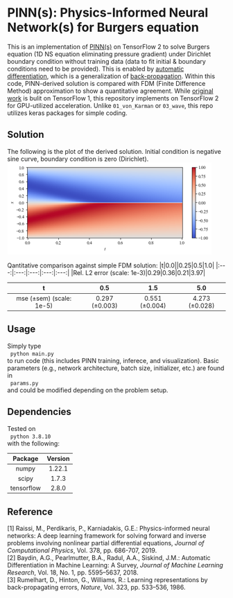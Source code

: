 # PINN(s): Physics-Informed Neural Network(s) for Burgers equation

This is an implementation of [PINN(s)](https://doi.org/10.1016/j.jcp.2018.10.045) on TensorFlow 2 to solve Burgers equation (1D NS equation eliminating pressure gradient) under Dirichlet boundary condition without training data (data to fit initial & boundary conditions need to be provided). This is enabled by [automatic differentiation](https://arxiv.org/abs/1502.05767), which is a generalization of [back-propagation](https://doi.org/10.1038/323533a0). Within this code, PINN-derived solution is compared with FDM (Finite Difference Method) approximation to show a quantitative agreement. While [original work](https://github.com/maziarraissi/PINNs) is bulit on TensorFlow 1, this repository implements on TensorFlow 2 for GPU-utilized acceleration. Unlike <code>01_von_Karman</code> or <code>03_wave</code>, this repo utilizes keras packages for simple coding. 

## Solution
The following is the plot of the derived solution. Initial condition is negative sine curve, boundary condition is zero (Dirichlet). 
<img src="./figures/Burgers.png">

Qantitative comparison against simple FDM solution:
|t|0.0||0.25|0.5|1.0|
|:---:|:---:|:---:|:---:|:---:|
|Rel. L2 error (scale: 1e-3)|0.29|0.36|0.21|3.97|


|t|0.5|1.5|5.0|
|:---:|:---:|:---:|:---:|
|mse (&plusmn;sem) (scale: 1e-5)|0.297 (&plusmn;0.003)|0.551 (&plusmn;0.004)|4.273 (&plusmn;0.028)|


## Usage
Simply type
<br>
<code>
  python main.py
</code>
<br>
to run code (this includes PINN training, inferece, and visualization). Basic parameters (e.g., network architecture, batch size, initializer, etc.) are found in 
<br>
<code>
  params.py
</code>
<br>
and could be modified depending on the problem setup. 

## Dependencies
Tested on 
<br>
<code>
  python 3.8.10
</code>
<br>
with the following:

|Package                      |Version|
| :---: | :---: |
|numpy                        |1.22.1|
|scipy                        |1.7.3|
|tensorflow                   |2.8.0|

## Reference
[1] Raissi, M., Perdikaris, P., Karniadakis, G.E.: Physics-informed neural networks: A deep learning framework for solving forward and inverse problems involving nonlinear partial differential equations, *Journal of Computational Physics*, Vol. 378, pp. 686-707, 2019. 
<br>
[2] Baydin, A.G., Pearlmutter, B.A., Radul, A.A., Siskind, J.M.: Automatic Differentiation in Machine Learning: A Survey, *Journal of Machine Learning Research*, Vol. 18, No. 1, pp. 5595–5637, 2018. 
<br>
[3] Rumelhart, D., Hinton, G., Williams, R.: Learning representations by back-propagating errors, *Nature*, Vol. 323, pp. 533–536, 1986. 
